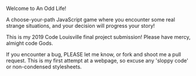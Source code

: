 Welcome to An Odd Life!

A choose-your-path JavaScript game where you encounter some real strange situations, and your decision will progress your story!  

This is my 2019 Code Louisville final project submission!  Please have mercy, almight code Gods.

If you encounter a bug, PLEASE let me know, or fork and shoot me a pull request.  This is my first attempt at a webpage, so excuse any 'sloppy code' or non-condensed stylesheets.
